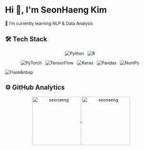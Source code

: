 # Hi 👋, I'm SeonHaeng Kim

🌱 I’m currently learning NLP & Data Analysis


## 🛠 Tech Stack

<p align="center">
  <img alt="Python" src="https://img.shields.io/badge/python-%2314354C.svg?style=for-the-badge&logo=python&logoColor=white"/> &nbsp
  <img alt="R" src="https://img.shields.io/badge/r-%23276DC3.svg?style=for-the-badge&logo=r&logoColor=white"/> &nbsp
</p>
<p align="center">
  <img alt="PyTorch" src="https://img.shields.io/badge/PyTorch-%23EE4C2C.svg?style=for-the-badge&logo=PyTorch&logoColor=white"/> &nbsp
  <img alt="TensorFlow" src="https://img.shields.io/badge/TensorFlow-%23FF6F00.svg?style=for-the-badge&logo=TensorFlow&logoColor=white"/> &nbsp
  <img alt="Keras" src="https://img.shields.io/badge/Keras-%23D00000.svg?style=for-the-badge&logo=Keras&logoColor=white"/> &nbsp
  <img alt="Pandas" src="https://img.shields.io/badge/pandas-%23150458.svg?style=for-the-badge&logo=pandas&logoColor=white"/> &nbsp
  <img alt="NumPy" src="https://img.shields.io/badge/numpy-%23013243.svg?style=for-the-badge&logo=numpy&logoColor=white"/> &nbsp
  
  <img alt="Flask" src="https://img.shields.io/badge/flask-%23000.svg?style=for-the-badge&logo=flask&logoColor=white"/>&nbsp

## ⚙️ GitHub Analytics

<p align="center">
  <a href="https://github.com/seonaeg">
    <img height="160em" src="https://github-readme-stats.vercel.app/api?username=seonaeng&show_icons=true&theme=default&count_private=true&include_all_commits=true&locale=en" alt="seonaeng" align="center"/>
    <img height="160em" src="https://github-readme-streak-stats.herokuapp.com/?user=seonaeng&theme=default" alt="seonaeng" align="center"/>
  </a>
</p>
